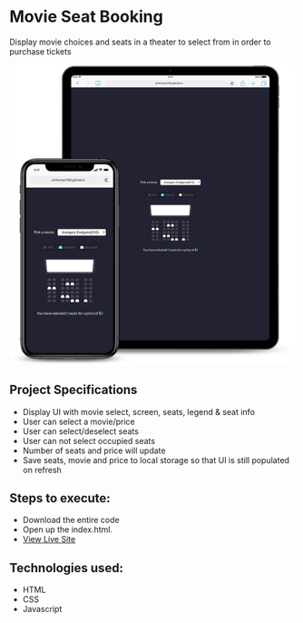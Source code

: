 # Movie Seat Booking
 Display movie choices and seats in a theater to select from in order to purchase tickets
 
 ![title-pic](capture.png)
 


 ## Project Specifications

- Display UI with movie select, screen, seats, legend & seat info
- User can select a movie/price
- User can select/deselect seats
- User can not select occupied seats
- Number of seats and price will update
- Save seats, movie and price to local storage so that UI is still populated on refresh
 
## Steps to execute:
- Download the entire code 
- Open up the index.html.
- [View Live Site](https://anthonys1760.github.io/Movie-Seat-Booking-App/)

## Technologies used: 
- HTML
- CSS
- Javascript
